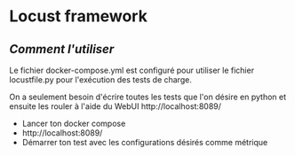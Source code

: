 # Locust framework
## _Comment l'utiliser_
Le fichier docker-compose.yml est configuré pour utiliser le fichier locustfile.py pour l'exécution
des tests de charge.

On a seulement besoin d'écrire toutes les tests que l'on désire en python et ensuite les rouler à l'aide du WebUI http://localhost:8089/

- Lancer ton docker compose
- http://localhost:8089/
- Démarrer ton test avec les configurations désirés comme métrique

